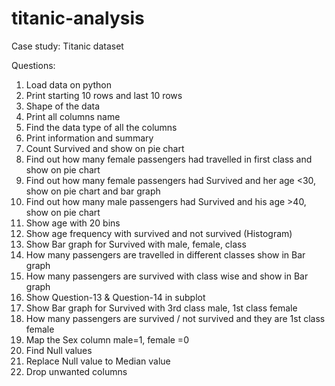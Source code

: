 # titanic-analysis

Case study: Titanic dataset 
 
Questions:  
1) Load data on python 
2) Print starting 10 rows and last 10 rows 
3) Shape of the data 
4) Print all columns name 
5) Find the data type of all the columns 
6) Print information and summary 
7) Count Survived and show on pie chart 
8) Find out how many female passengers had travelled in first class and show on pie 
chart 
9) Find out how many female passengers had Survived and her age <30, show on pie 
chart and bar graph 
10) Find out how many male passengers had Survived and his age >40, show on pie chart 
11) Show age with 20 bins 
12) Show age frequency with survived and not survived (Histogram) 
13) Show Bar graph for Survived with male, female, class 
14) How many passengers are travelled in different classes show in Bar graph 
15) How many passengers are survived with class wise and show in Bar graph 
16) Show Question-13 & Question-14 in subplot 
17) Show Bar graph for Survived with 3rd class male, 1st class female 
18) How many passengers are survived / not survived and they are 1st class female 
19) Map the Sex column male=1, female =0 
20) Find Null values 
21) Replace Null value to Median value 
22) Drop unwanted columns
